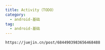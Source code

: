 ```yaml
---
title: Activity（TODO）
category: 
  - android-基础
tag:
  - android-基础
---
```


`https://juejin.cn/post/6844903983656468488`